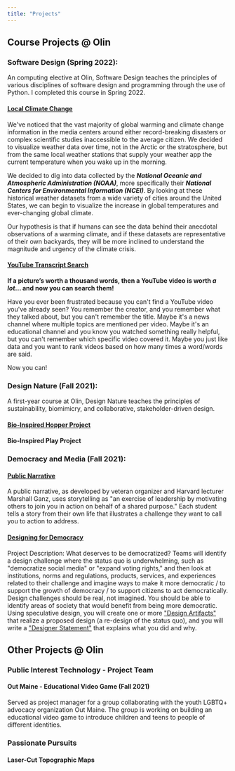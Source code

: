 ```yaml
---
title: "Projects"
---
```


## Course Projects @ Olin

### Software Design (Spring 2022):

An computing elective at Olin, Software Design teaches the principles of various disciplines of software design and programming through the use of Python. I completed this course in Spring 2022.

#### [Local Climate Change](https://olincollege.github.io/local-climate-change/)

We've noticed that the vast majority of global warming and climate change information in the media centers around either record-breaking disasters or complex scientific studies inaccessible to the average citizen. We decided to visualize weather data over time, not in the Arctic or the stratosphere, but from the same local weather stations that supply your weather app the current temperature when you wake up in the morning.

We decided to dig into data collected by the ***National Oceanic and Atmospheric Administration (NOAA)***, more specifically their ***National Centers for Environmental Information (NCEI)***. By looking at these historical weather datasets from a wide variety of cities around the United States, we can begin to visualize the increase in global temperatures and ever-changing global climate.

Our hypothesis is that if humans can see the data behind their anecdotal observations of a warming climate, and if these datasets are representative of their own backyards, they will be more inclined to understand the magnitude and urgency of the climate crisis.

#### [YouTube Transcript Search](https://olincollege.github.io/youtube-transcript-search/)

**If a picture’s worth a thousand words, then a YouTube video is worth *a lot*... and now you can search them!**

Have you ever been frustrated because you can't find a YouTube video you've already seen? You remember the creator, and you remember what they talked about, but you can't remember the title. Maybe it's a news channel where multiple topics are mentioned per video. Maybe it's an educational channel and you know you watched something really helpful, but you can't remember which specific video covered it. Maybe you just like data and you want to rank videos based on how many times a word/words are said.

Now you can!

### Design Nature (Fall 2021):

A first-year course at Olin, Design Nature teaches the principles of sustainability, biomimicry, and collaborative, stakeholder-driven design.

#### [Bio-Inspired Hopper Project](/assets/hopper_poster.jpg)

#### Bio-Inspired Play Project

### Democracy and Media (Fall 2021):

#### [Public Narrative](https://youtu.be/g4SqVDs0fMc)

A public narrative, as developed by veteran organizer and Harvard lecturer Marshall Ganz, uses storytelling as "an exercise of leadership by motivating others to join you in action on behalf of a shared purpose." Each student tells a story from their own life that illustrates a challenge they want to call you to action to address.

#### [Designing for Democracy](https://sites.google.com/view/connectingamerica/home)

Project Description: What deserves to be democratized? Teams will identify a design challenge where the status quo is underwhelming, such as "democratize social media" or "expand voting rights," and then look at institutions, norms and regulations, products, services, and experiences related to their challenge and imagine ways to make it more democratic / to support the growth of democracy / to support citizens to act democratically. Design challenges should be real, not imagined. You should be able to identify areas of society that would benefit from being more democratic. Using speculative design, you will create one or more ["Design Artifacts"](https://sites.google.com/view/connectingamerica/home) that realize a proposed design (a re-design of the status quo), and you will write a ["Designer Statement"](https://docs.google.com/document/d/1dDhya4ELe1ESO2o4Pul0FkmLrVMgaVCN9HDdXxbsNXI/edit?usp=sharing) that explains what you did and why.

## Other Projects @ Olin

### Public Interest Technology - Project Team

#### Out Maine - Educational Video Game (Fall 2021)

Served as project manager for a group collaborating with the youth LGBTQ+ advocacy organization Out Maine. The group is working on building an educational video game to introduce children and teens to people of different identities.

### Passionate Pursuits

#### Laser-Cut Topographic Maps
